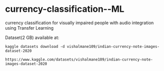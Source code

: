 # currency-classification--ML
currency classification for visually impaired people with audio integration using Transfer Learning


Dataset(2 GB) available at:

    kaggle datasets download -d vishalmane109/indian-currency-note-images-dataset-2020

    https://www.kaggle.com/datasets/vishalmane109/indian-currency-note-images-dataset-2020
    
